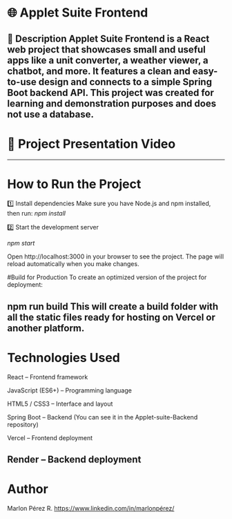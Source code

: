 # 🌐 Applet Suite Frontend
🧩 Description
Applet Suite Frontend is a React web project that showcases small and useful apps like a unit converter, a weather viewer, a chatbot, and more.
It features a clean and easy-to-use design and connects to a simple Spring Boot backend API.
This project was created for learning and demonstration purposes and does not use a database.
---
# 🎥 Project Presentation Video


---
# How to Run the Project

1️⃣ Install dependencies
Make sure you have Node.js and npm installed, then run:
*npm install*

2️⃣ Start the development server

*npm start*

Open http://localhost:3000 in your browser to see the project.
The page will reload automatically when you make changes.

#Build for Production
To create an optimized version of the project for deployment:

npm run build
This will create a build folder with all the static files ready for hosting on Vercel or another platform.
---
# Technologies Used
React – Frontend framework

JavaScript (ES6+) – Programming language

HTML5 / CSS3 – Interface and layout

Spring Boot – Backend  (You can see it in the Applet-suite-Backend repository)

Vercel – Frontend deployment

Render – Backend deployment
---
# Author
Marlon Pérez R.
https://www.linkedin.com/in/marlonpérez/
